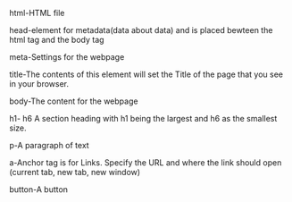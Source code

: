 html-HTML file

head-element for metadata(data about data) and is placed bewteen the html tag and the body tag

meta-Settings for the webpage

title-The contents of this element will set the Title of the page that you see in your browser.

body-The content for the webpage

h1- h6 A section heading with h1 being the largest and h6 as the smallest size.

p-A paragraph of text

a-Anchor tag is for Links. Specify the URL and where the link should open (current tab, new tab, new window)

button-A button